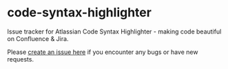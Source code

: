 # code-syntax-highlighter
Issue tracker for Atlassian Code Syntax Highlighter - making code beautiful on Confluence &amp; Jira.


Please [create an issue here](https://github.com/chhantyal/code-syntax-highlighter/issues) if you encounter any bugs or have new requests.
